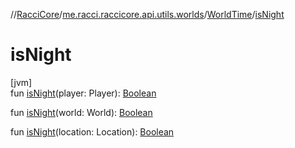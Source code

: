 //[RacciCore](../../../index.md)/[me.racci.raccicore.api.utils.worlds](../index.md)/[WorldTime](index.md)/[isNight](is-night.md)

# isNight

[jvm]\
fun [isNight](is-night.md)(player: Player): [Boolean](https://kotlinlang.org/api/latest/jvm/stdlib/kotlin/-boolean/index.html)

fun [isNight](is-night.md)(world: World): [Boolean](https://kotlinlang.org/api/latest/jvm/stdlib/kotlin/-boolean/index.html)

fun [isNight](is-night.md)(location: Location): [Boolean](https://kotlinlang.org/api/latest/jvm/stdlib/kotlin/-boolean/index.html)
